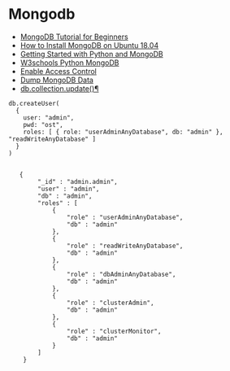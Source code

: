 # Mongodb

* [MongoDB Tutorial for Beginners](https://beginnersbook.com/2017/09/mongodb-tutorial/)
* [How to Install MongoDB on Ubuntu 18.04](https://www.digitalocean.com/community/tutorials/how-to-install-mongodb-on-ubuntu-18-04)
* [Getting Started with Python and MongoDB](https://www.mongodb.com/blog/post/getting-started-with-python-and-mongodb)
* [W3schools Python MongoDB](https://www.w3schools.com/python/python_mongodb_getstarted.asp)
* [Enable Access Control](https://docs.mongodb.com/manual/tutorial/enable-authentication/)
* [Dump MongoDB Data](https://www.tutorialspoint.com/mongodb/mongodb_create_backup.htm)
* [db.collection.update()¶](https://docs.mongodb.com/manual/reference/method/db.collection.update/)

```
db.createUser(
  {
    user: "admin",
    pwd: "ost",
    roles: [ { role: "userAdminAnyDatabase", db: "admin" }, "readWriteAnyDatabase" ]
  }
)
```

```

   {
        "_id" : "admin.admin",
        "user" : "admin",
        "db" : "admin",
        "roles" : [
            {
                "role" : "userAdminAnyDatabase",
                "db" : "admin"
            },
            {
                "role" : "readWriteAnyDatabase",
                "db" : "admin"
            },
            {
                "role" : "dbAdminAnyDatabase",
                "db" : "admin"
            },
            {
                "role" : "clusterAdmin",
                "db" : "admin"
            },
            {
                "role" : "clusterMonitor",
                "db" : "admin"
            }
        ]
    }
```

